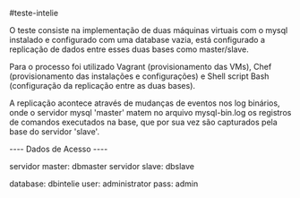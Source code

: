 #teste-intelie

O teste consiste na implementação de duas máquinas virtuais com o mysql instalado e configurado com uma database vazia, está configurado a replicação de dados entre esses duas bases como master/slave.

Para o processo foi utilizado Vagrant (provisionamento das VMs), Chef (provisionamento das instalações e configurações) e Shell script Bash (configuração da replicação entre as duas bases).

A replicação acontece através de mudanças de eventos nos log binários, onde o servidor mysql 'master' matem no arquivo mysql-bin.log os registros de comandos executados na base, que por sua vez são capturados pela base do servidor 'slave'.

---- Dados de Acesso ----

servidor master: dbmaster
servidor slave:  dbslave		

database: dbintelie
user: administrator
pass: admin

